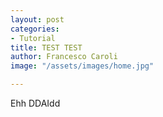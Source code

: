 ```yaml
---
layout: post
categories:
- Tutorial
title: TEST TEST
author: Francesco Caroli
image: "/assets/images/home.jpg"

---
```

Ehh DDAIdd